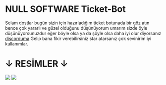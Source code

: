 # NULL SOFTWARE Ticket-Bot

Selam dostlar bugün sizin için hazırladığım ticket botunada bir göz atın
bence çok yararlı ve güzel olduğunu düşünüyorum umarım sizde öyle düşünüyorsunuzdur
eğer böyle olsa ya da şöyle olsa daha iyi olur diyorsanız [discorduma](discord.gg/aterius) Gelip
bana fikir verebilirsiniz star atarsanız çok sevinirim iyi kullanımlar.

# ↓ RESİMLER ↓

<img src =https://media.discordapp.net/attachments/921994565861396493/922936541100269627/unknown.png>

<img src =https://media.discordapp.net/attachments/922936799498747964/922936904620580894/unknown.png>
